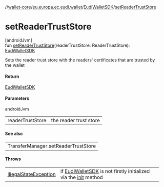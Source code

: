 //[wallet-core](../../../index.md)/[eu.europa.ec.eudi.wallet](../index.md)/[EudiWalletSDK](index.md)/[setReaderTrustStore](set-reader-trust-store.md)

# setReaderTrustStore

[androidJvm]\
fun [setReaderTrustStore](set-reader-trust-store.md)(readerTrustStore: ReaderTrustStore): [EudiWalletSDK](index.md)

Sets the reader trust store with the readers' certificates that are trusted by the wallet

#### Return

[EudiWalletSDK](index.md)

#### Parameters

androidJvm

| | |
|---|---|
| readerTrustStore | the reader trust store |

#### See also

| |
|---|
| TransferManager.setReaderTrustStore |

#### Throws

| | |
|---|---|
| [IllegalStateException](https://kotlinlang.org/api/latest/jvm/stdlib/kotlin/-illegal-state-exception/index.html) | if [EudiWalletSDK](index.md) is not firstly initialized via the [init](init.md) method |
